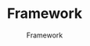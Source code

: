 ---
designer: Endless Knot
description: "Color%20Name%3A%20Foundation%0AMaterial%3A%20Wool%0APile%3A%20Cut%20%26%20LoopStyle%3A%20Abstract%2C%20Modern%2C%20New%20Arrivals"
image_primary: img/Foundation-600x747.jpg
image_secondary: ../../../images/blank.png
manufacturer: Endless Knot
href: https://endlessknotrugs.com/product/framework-foundation/
subtitle: Framework
tags: 
  - endless_knot
  - hand-knotted-rugs
title: Framework
image_thumb: img/Foundation-300x300.jpg
category: hand-knotted-rugs
slug: /manufacturers/endless-knot/hand-knotted-rugs/endless-knot-framework
---